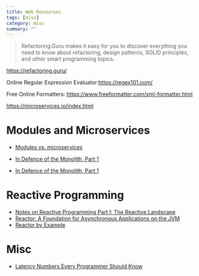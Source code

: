 ```yaml
---
title: Web Resources
tags: [misc]
category: misc
summary: ""
---
```




> Refactoring.Guru makes it easy for you to discover everything you need to know about refactoring,
 design patterns, SOLID principles, and other smart programming topics.   

<https://refactoring.guru/>


Online Regular Expression Evaluator:<https://regex101.com/>

Free Online Formatters: <https://www.freeformatter.com/xml-formatter.html>


<https://microservices.io/index.html>

# Modules and Microservices

* [Modules vs. microservices](https://www.oreilly.com/ideas/modules-vs-microservices)

* [In Defence of the Monolith, Part 1](https://www.infoq.com/articles/monolith-defense-part-1)
* [In Defence of the Monolith, Part 1](https://www.infoq.com/articles/monolith-defense-part-2)


# Reactive Programming

* [Notes on Reactive Programming Part I: The Reactive Landscape](https://spring.io/blog/2016/06/07/notes-on-reactive-programming-part-i-the-reactive-landscape)
* [Reactor: A Foundation for Asynchronous Applications on the JVM](https://dzone.com/articles/reactor-foundation)
* [Reactor by Example](https://www.infoq.com/articles/reactor-by-example)


# Misc

* [Latency Numbers Every Programmer Should Know](https://people.eecs.berkeley.edu/~rcs/research/interactive_latency.html)
